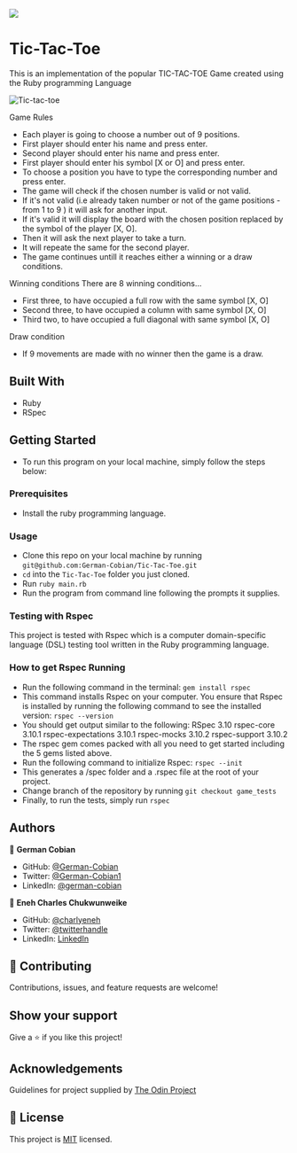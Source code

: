 ![](https://img.shields.io/badge/Microverse-blueviolet)

# Tic-Tac-Toe

This is an implementation of the popular TIC-TAC-TOE Game created using the Ruby programming Language

![Tic-tac-toe](https://user-images.githubusercontent.com/68709712/122489322-408ca280-cf94-11eb-8c23-2a7482241f08.png)

Game Rules
* Each player is going to choose a number out of 9 positions.
* First player should enter his name and press enter.
* Second player should enter his name and press enter.
* First player should enter his symbol [X or O] and press enter.
* To choose a position you have to type the corresponding number and press enter.
* The game will check if the chosen number is valid or not valid.
* If it's not valid (i.e already taken number or not of the game positions - from 1 to 9 ) it will ask for another input.
* If it's valid it will display the board with the chosen position replaced by the symbol of the player [X, O].
* Then it will ask the next player to take a turn.
* It will repeate the same for the second player.
* The game continues untill it reaches either a winning or a draw conditions.

Winning conditions
There are 8 winning conditions...

* First three, to have occupied a full row with the same symbol [X, O]
* Second three, to have occupied a column with same symbol [X, O]
* Third two, to have occupied a full diagonal with same symbol [X, O]

Draw condition
* If 9 movements are made with no winner then the game is a draw.


## Built With

* Ruby
* RSpec

## Getting Started

- To run this program on your local machine, simply follow the steps below:

### Prerequisites
* Install the ruby programming language.

### Usage
* Clone this repo on your local machine by running `git@github.com:German-Cobian/Tic-Tac-Toe.git`
* `cd` into the `Tic-Tac-Toe` folder you just cloned.
* Run `ruby main.rb`
* Run the program from command line following the prompts it supplies.

### Testing with Rspec
  This project is tested with Rspec which is a computer domain-specific language (DSL) testing tool written in the Ruby programming language.


### How to get Rspec Running
* Run the following command in the terminal: `gem install rspec`
* This command installs Rspec on your computer. You ensure that Rspec is installed by running the following command to see the installed version: `rspec --version`
* You should get output similar to the following:
    RSpec 3.10
      rspec-core 3.10.1
      rspec-expectations 3.10.1
      rspec-mocks 3.10.2
      rspec-support 3.10.2
* The rspec gem comes packed with all you need to get started including the 5 gems listed above.
* Run the following command to initialize Rspec: `rspec --init`
* This generates a /spec folder and a .rspec file at the root of your project.
* Change branch of the repository by running `git checkout game_tests`
* Finally, to run the tests, simply run `rspec`


## Authors

👤 **German Cobian**
* GitHub: [@German-Cobian](https://github.com/German-Cobian)
* Twitter: [@German-Cobian1](https://twitter.com/GermanCobian1)
* LinkedIn: [@german-cobian](https://linkedin.com/german-cobian)

👤 **Eneh Charles Chukwunweike**

* GitHub: [@charlyeneh](https://github.com/charlyeneh)
* Twitter: [@twitterhandle](https://twitter.com/ProgrammerBaby?s=09)
* LinkedIn: [LinkedIn](https://www.linkedin.com/in/charles-chukwunweike-eneh-5345a2147)


## 🤝 Contributing

Contributions, issues, and feature requests are welcome!


## Show your support

Give a ⭐️ if you like this project!


## Acknowledgements

Guidelines for project supplied by [The Odin Project](https://www.theodinproject.com/paths/full-stack-ruby-on-rails/courses/ruby-programming/lessons/tic-tac-toe)


## 📝 License

This project is [MIT](https://github.com/German-Cobian/New-York-Times-Page-Clone/blob/main/LICENSE) licensed.
